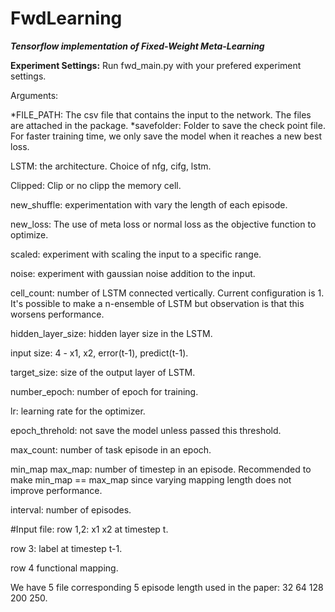 # FwdLearning
_**Tensorflow implementation of Fixed-Weight Meta-Learning**_

**Experiment Settings:**
Run fwd_main.py with your prefered experiment settings.

Arguments:

*FILE_PATH: The csv file that contains the input to the network. The files are attached in the package.
*savefolder: Folder to save the check point file. For faster training time, we only save the model when it reaches a new best loss.

LSTM: the architecture. Choice of nfg, cifg, lstm.

Clipped: Clip or no clipp the memory cell.

new_shuffle: experimentation with vary the length of each episode.

new_loss: The use of meta loss or normal loss as the objective function to optimize.

scaled: experiment with scaling the input to a specific range.

noise: experiment with gaussian noise addition to the input.

cell_count: number of LSTM connected vertically. Current configuration is 1. It's possible to make a n-ensemble of LSTM but observation is that this worsens performance. 

hidden_layer_size: hidden layer size in the LSTM.

input size: 4 - x1, x2, error(t-1), predict(t-1).

target_size: size of the output layer of LSTM.

number_epoch: number of epoch for training.

lr: learning rate for the optimizer.

epoch_threhold: not save the model unless passed this threshold.

max_count: number of task episode in an epoch.

min_map max_map: number of timestep in an episode. Recommended to make min_map == max_map since varying mapping length does not improve performance.

interval: number of episodes. 

#Input file:
row 1,2: x1 x2 at timestep t.

row 3: label at timestep t-1.

row 4 functional mapping.

We have 5 file corresponding 5 episode length used in the paper: 32 64 128 200 250.


